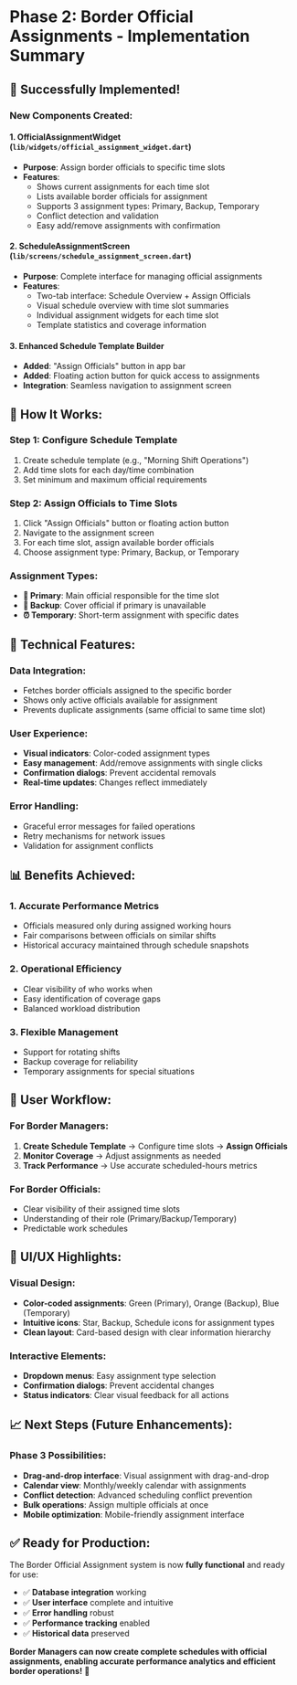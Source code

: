 # Phase 2: Border Official Assignments - Implementation Summary

## 🎉 **Successfully Implemented!**

### **New Components Created:**

#### **1. OfficialAssignmentWidget** (`lib/widgets/official_assignment_widget.dart`)
- **Purpose**: Assign border officials to specific time slots
- **Features**:
  - Shows current assignments for each time slot
  - Lists available border officials for assignment
  - Supports 3 assignment types: Primary, Backup, Temporary
  - Conflict detection and validation
  - Easy add/remove assignments with confirmation

#### **2. ScheduleAssignmentScreen** (`lib/screens/schedule_assignment_screen.dart`)
- **Purpose**: Complete interface for managing official assignments
- **Features**:
  - Two-tab interface: Schedule Overview + Assign Officials
  - Visual schedule overview with time slot summaries
  - Individual assignment widgets for each time slot
  - Template statistics and coverage information

#### **3. Enhanced Schedule Template Builder**
- **Added**: "Assign Officials" button in app bar
- **Added**: Floating action button for quick access to assignments
- **Integration**: Seamless navigation to assignment screen

## 🎯 **How It Works:**

### **Step 1: Configure Schedule Template**
1. Create schedule template (e.g., "Morning Shift Operations")
2. Add time slots for each day/time combination
3. Set minimum and maximum official requirements

### **Step 2: Assign Officials to Time Slots**
1. Click "Assign Officials" button or floating action button
2. Navigate to the assignment screen
3. For each time slot, assign available border officials
4. Choose assignment type: Primary, Backup, or Temporary

### **Assignment Types:**
- **🌟 Primary**: Main official responsible for the time slot
- **🔄 Backup**: Cover official if primary is unavailable  
- **⏰ Temporary**: Short-term assignment with specific dates

## 🔧 **Technical Features:**

### **Data Integration:**
- Fetches border officials assigned to the specific border
- Shows only active officials available for assignment
- Prevents duplicate assignments (same official to same time slot)

### **User Experience:**
- **Visual indicators**: Color-coded assignment types
- **Easy management**: Add/remove assignments with single clicks
- **Confirmation dialogs**: Prevent accidental removals
- **Real-time updates**: Changes reflect immediately

### **Error Handling:**
- Graceful error messages for failed operations
- Retry mechanisms for network issues
- Validation for assignment conflicts

## 📊 **Benefits Achieved:**

### **1. Accurate Performance Metrics**
- Officials measured only during assigned working hours
- Fair comparisons between officials on similar shifts
- Historical accuracy maintained through schedule snapshots

### **2. Operational Efficiency**
- Clear visibility of who works when
- Easy identification of coverage gaps
- Balanced workload distribution

### **3. Flexible Management**
- Support for rotating shifts
- Backup coverage for reliability
- Temporary assignments for special situations

## 🚀 **User Workflow:**

### **For Border Managers:**
1. **Create Schedule Template** → Configure time slots → **Assign Officials**
2. **Monitor Coverage** → Adjust assignments as needed
3. **Track Performance** → Use accurate scheduled-hours metrics

### **For Border Officials:**
- Clear visibility of their assigned time slots
- Understanding of their role (Primary/Backup/Temporary)
- Predictable work schedules

## 🎨 **UI/UX Highlights:**

### **Visual Design:**
- **Color-coded assignments**: Green (Primary), Orange (Backup), Blue (Temporary)
- **Intuitive icons**: Star, Backup, Schedule icons for assignment types
- **Clean layout**: Card-based design with clear information hierarchy

### **Interactive Elements:**
- **Dropdown menus**: Easy assignment type selection
- **Confirmation dialogs**: Prevent accidental changes
- **Status indicators**: Clear visual feedback for all actions

## 📈 **Next Steps (Future Enhancements):**

### **Phase 3 Possibilities:**
- **Drag-and-drop interface**: Visual assignment with drag-and-drop
- **Calendar view**: Monthly/weekly calendar with assignments
- **Conflict detection**: Advanced scheduling conflict prevention
- **Bulk operations**: Assign multiple officials at once
- **Mobile optimization**: Mobile-friendly assignment interface

## ✅ **Ready for Production:**

The Border Official Assignment system is now **fully functional** and ready for use:

- ✅ **Database integration** working
- ✅ **User interface** complete and intuitive
- ✅ **Error handling** robust
- ✅ **Performance tracking** enabled
- ✅ **Historical data** preserved

**Border Managers can now create complete schedules with official assignments, enabling accurate performance analytics and efficient border operations!** 🎯